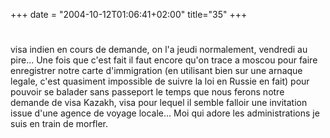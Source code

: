+++
date = "2004-10-12T01:06:41+02:00"
title="35"
+++
#
visa indien
en cours de demande, on l'a jeudi normalement, vendredi au pire... Une fois que c'est fait il faut encore qu'on trace a moscou pour faire enregistrer notre carte d'immigration (en utilisant bien sur une arnaque legale, c'est quasiment impossible de suivre la loi en Russie en fait) pour pouvoir se balader sans passeport le temps que nous ferons notre demande de visa Kazakh, visa pour lequel il semble falloir une invitation issue d'une agence de voyage locale... Moi qui adore les administrations je suis en train de morfler.


